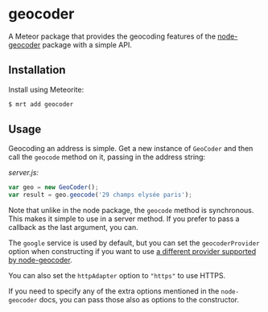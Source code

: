 geocoder
=========================

A Meteor package that provides the geocoding features of the [node-geocoder](https://github.com/nchaulet/node-geocoder) package with a simple API.

## Installation

Install using Meteorite:

```bash
$ mrt add geocoder
```

## Usage

Geocoding an address is simple. Get a new instance of `GeoCoder` and then call the `geocode` method on it, passing in the address string:

*server.js:*

```js
var geo = new GeoCoder();
var result = geo.geocode('29 champs elysée paris');
```

Note that unlike in the node package, the `geocode` method is synchronous. This makes it simple to use in a server method. If you prefer to pass a callback as the last argument, you can.

The `google` service is used by default, but you can set the `geocoderProvider` option when constructing if you want to use [a different provider supported by node-geocoder](https://github.com/nchaulet/node-geocoder#geocoder-provider).

You can also set the `httpAdapter` option to `"https"` to use HTTPS.

If you need to specify any of the extra options mentioned in the `node-geocoder` docs, you can pass those also as options to the constructor.